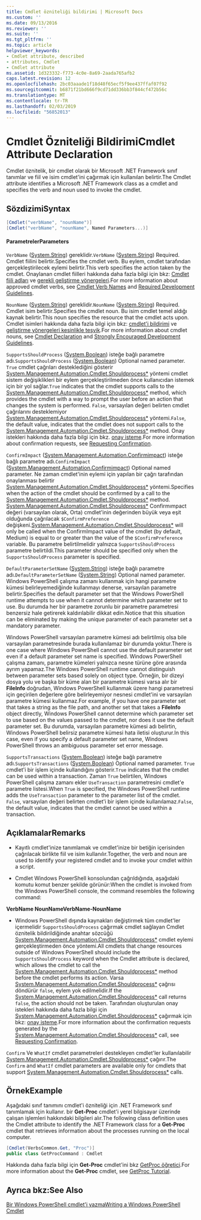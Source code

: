 ```yaml
---
title: Cmdlet özniteliği bildirimi | Microsoft Docs
ms.custom: ''
ms.date: 09/13/2016
ms.reviewer: ''
ms.suite: ''
ms.tgt_pltfrm: ''
ms.topic: article
helpviewer_keywords:
- Cmdlet attribute, described
- attributes, Cmdlet
- Cmdlet attribute
ms.assetid: 1d323332-f773-4c0e-8a69-2aada765afb2
caps.latest.revision: 12
ms.openlocfilehash: 2bc03aaade1f18d48f65ecf5f9ee437ffaf07f92
ms.sourcegitcommit: b6871f21bd666f9cd71dd336bb3f844cf472b56c
ms.translationtype: MT
ms.contentlocale: tr-TR
ms.lasthandoff: 02/03/2019
ms.locfileid: "56852013"
---
```

# <a name="cmdlet-attribute-declaration"></a><span data-ttu-id="39eac-102">Cmdlet Özniteliği Bildirimi</span><span class="sxs-lookup"><span data-stu-id="39eac-102">Cmdlet Attribute Declaration</span></span>

<span data-ttu-id="39eac-103">Cmdlet öznitelik, bir cmdlet olarak bir Microsoft .NET Framework sınıf tanımlar ve fiil ve isim cmdlet'ini çağırmak için kullanılan belirtir.</span><span class="sxs-lookup"><span data-stu-id="39eac-103">The Cmdlet attribute identifies a Microsoft .NET Framework class as a cmdlet and specifies the verb and noun used to invoke the cmdlet.</span></span>

## <a name="syntax"></a><span data-ttu-id="39eac-104">Sözdizimi</span><span class="sxs-lookup"><span data-stu-id="39eac-104">Syntax</span></span>

```csharp
[Cmdlet("verbName", "nounName")]
[Cmdlet("verbName", "nounName", Named Parameters...)]
```

#### <a name="parameters"></a><span data-ttu-id="39eac-105">Parametreler</span><span class="sxs-lookup"><span data-stu-id="39eac-105">Parameters</span></span>

<span data-ttu-id="39eac-106">`VerbName` ([System.String](/dotnet/api/System.String)) gereklidir.</span><span class="sxs-lookup"><span data-stu-id="39eac-106">`VerbName` ([System.String](/dotnet/api/System.String)) Required.</span></span> <span data-ttu-id="39eac-107">Cmdlet fiilini belirtir.</span><span class="sxs-lookup"><span data-stu-id="39eac-107">Specifies the cmdlet verb.</span></span> <span data-ttu-id="39eac-108">Bu eylem, cmdlet tarafından gerçekleştirilecek eylemi belirtir.</span><span class="sxs-lookup"><span data-stu-id="39eac-108">This verb specifies the action taken by the cmdlet.</span></span> <span data-ttu-id="39eac-109">Onaylanan cmdlet fiilleri hakkında daha fazla bilgi için bkz: [Cmdlet fiili adları](./approved-verbs-for-windows-powershell-commands.md) ve [gerekli geliştirme yönergeleri](./required-development-guidelines.md).</span><span class="sxs-lookup"><span data-stu-id="39eac-109">For more information about approved cmdlet verbs, see [Cmdlet Verb Names](./approved-verbs-for-windows-powershell-commands.md) and [Required Development Guidelines](./required-development-guidelines.md).</span></span>

<span data-ttu-id="39eac-110">`NounName` ([System.String](/dotnet/api/System.String)) gereklidir.</span><span class="sxs-lookup"><span data-stu-id="39eac-110">`NounName` ([System.String](/dotnet/api/System.String)) Required.</span></span> <span data-ttu-id="39eac-111">Cmdlet isim belirtir.</span><span class="sxs-lookup"><span data-stu-id="39eac-111">Specifies the cmdlet noun.</span></span> <span data-ttu-id="39eac-112">Bu isim cmdlet temel aldığı kaynak belirtir.</span><span class="sxs-lookup"><span data-stu-id="39eac-112">This noun specifies the resource that the cmdlet acts upon.</span></span> <span data-ttu-id="39eac-113">Cmdlet isimleri hakkında daha fazla bilgi için bkz: [cmdlet'i bildirimi](./cmdlet-class-declaration.md) ve [geliştirme yönergeleri kesinlikle teşvik](./strongly-encouraged-development-guidelines.md).</span><span class="sxs-lookup"><span data-stu-id="39eac-113">For more information about cmdlet nouns, see [Cmdlet Declaration](./cmdlet-class-declaration.md) and [Strongly Encouraged Development Guidelines](./strongly-encouraged-development-guidelines.md).</span></span>

<span data-ttu-id="39eac-114">`SupportsShouldProcess` ([System.Boolean](/dotnet/api/System.Boolean)) isteğe bağlı parametre adı.</span><span class="sxs-lookup"><span data-stu-id="39eac-114">`SupportsShouldProcess` ([System.Boolean](/dotnet/api/System.Boolean)) Optional named parameter.</span></span> <span data-ttu-id="39eac-115">`True` cmdlet çağrıları desteklediğini gösterir [System.Management.Automation.Cmdlet.Shouldprocess\*](/dotnet/api/System.Management.Automation.Cmdlet.ShouldProcess) yöntemi cmdlet sistem değişiklikleri bir eylem gerçekleştirilmeden önce kullanıcıdan istemek için bir yol sağlar.</span><span class="sxs-lookup"><span data-stu-id="39eac-115">`True` indicates that the cmdlet supports calls to the [System.Management.Automation.Cmdlet.Shouldprocess\*](/dotnet/api/System.Management.Automation.Cmdlet.ShouldProcess) method, which provides the cmdlet with a way to prompt the user before an action that changes the system is performed.</span></span> <span data-ttu-id="39eac-116">`False`, varsayılan değeri belirten cmdlet çağrılarını desteklemiyor [System.Management.Automation.Cmdlet.Shouldprocess\*](/dotnet/api/System.Management.Automation.Cmdlet.ShouldProcess) yöntemi.</span><span class="sxs-lookup"><span data-stu-id="39eac-116">`False`, the default value, indicates that the cmdlet does not support calls to the [System.Management.Automation.Cmdlet.Shouldprocess\*](/dotnet/api/System.Management.Automation.Cmdlet.ShouldProcess) method.</span></span> <span data-ttu-id="39eac-117">Onay istekleri hakkında daha fazla bilgi için bkz. [onay isteme](./requesting-confirmation-from-cmdlets.md).</span><span class="sxs-lookup"><span data-stu-id="39eac-117">For more information about confirmation requests, see [Requesting Confirmation](./requesting-confirmation-from-cmdlets.md).</span></span>

<span data-ttu-id="39eac-118">`ConfirmImpact` ([System.Management.Automation.Confirmimpact](/dotnet/api/System.Management.Automation.ConfirmImpact)) isteğe bağlı parametre adı.</span><span class="sxs-lookup"><span data-stu-id="39eac-118">`ConfirmImpact` ([System.Management.Automation.Confirmimpact](/dotnet/api/System.Management.Automation.ConfirmImpact)) Optional named parameter.</span></span> <span data-ttu-id="39eac-119">Ne zaman cmdlet'inin eylemi için yapılan bir çağrı tarafından onaylanması belirtir [System.Management.Automation.Cmdlet.Shouldprocess\*](/dotnet/api/System.Management.Automation.Cmdlet.ShouldProcess) yöntemi.</span><span class="sxs-lookup"><span data-stu-id="39eac-119">Specifies when the action of the cmdlet should be confirmed by a call to the [System.Management.Automation.Cmdlet.Shouldprocess\*](/dotnet/api/System.Management.Automation.Cmdlet.ShouldProcess) method.</span></span> <span data-ttu-id="39eac-120">[System.Management.Automation.Cmdlet.Shouldprocess\*](/dotnet/api/System.Management.Automation.Cmdlet.ShouldProcess) Confirmımpact değeri (varsayılan olarak, Orta) cmdlet'inin değerinden büyük veya eşit olduğunda çağrılacak `$ConfirmPreference` değişkeni.</span><span class="sxs-lookup"><span data-stu-id="39eac-120">[System.Management.Automation.Cmdlet.Shouldprocess\*](/dotnet/api/System.Management.Automation.Cmdlet.ShouldProcess) will only be called when the ConfirmImpact value of the cmdlet (by default, Medium) is equal to or greater than the value of the `$ConfirmPreference` variable.</span></span> <span data-ttu-id="39eac-121">Bu parametre belirtilmelidir yalnızca `SupportsShouldProcess` parametre belirtildi.</span><span class="sxs-lookup"><span data-stu-id="39eac-121">This parameter should be specified only when the `SupportsShouldProcess` parameter is specified.</span></span>

<span data-ttu-id="39eac-122">`DefaultParameterSetName` ([System.String](/dotnet/api/System.String)) isteğe bağlı parametre adı.</span><span class="sxs-lookup"><span data-stu-id="39eac-122">`DefaultParameterSetName` ([System.String](/dotnet/api/System.String)) Optional named parameter.</span></span> <span data-ttu-id="39eac-123">Windows PowerShell çalışma zamanı kullanmak için hangi parametre kümesi belirleyemediğinde kullanmayı denerse, varsayılan parametre belirtir.</span><span class="sxs-lookup"><span data-stu-id="39eac-123">Specifies the default parameter set that the Windows PowerShell runtime attempts to use when it cannot determine which parameter set to use.</span></span> <span data-ttu-id="39eac-124">Bu durumda her bir parametre zorunlu bir parametre parametresi benzersiz hale getirerek kaldırılabilir dikkat edin.</span><span class="sxs-lookup"><span data-stu-id="39eac-124">Notice that this situation can be eliminated by making the unique parameter of each parameter set a mandatory parameter.</span></span>

<span data-ttu-id="39eac-125">Windows PowerShell varsayılan parametre kümesi adı belirtilmiş olsa bile varsayılan parametresinde burada kullanılamaz bir durumda yoktur.</span><span class="sxs-lookup"><span data-stu-id="39eac-125">There is one case where Windows PowerShell cannot use the default parameter set even if a default parameter set name is specified.</span></span> <span data-ttu-id="39eac-126">Windows PowerShell çalışma zamanı, parametre kümeleri yalnızca nesne türüne göre arasında ayrım yapamaz.</span><span class="sxs-lookup"><span data-stu-id="39eac-126">The Windows PowerShell runtime cannot distinguish between parameter sets based solely on object type.</span></span> <span data-ttu-id="39eac-127">Örneğin, bir dizeyi dosya yolu ve başka bir küme alan bir parametre kümesi varsa alır bir **FileInfo** doğrudan, Windows PowerShell kullanmak üzere hangi parametresi için geçirilen değerlere göre belirleyemiyor nesnesi cmdlet'ini ve varsayılan parametre kümesi kullanmaz.</span><span class="sxs-lookup"><span data-stu-id="39eac-127">For example, if you have one parameter set that takes a string as the file path, and another set that takes a **FileInfo** object directly, Windows PowerShell cannot determine which parameter set to use based on the values passed to the cmdlet, nor does it use the default parameter set.</span></span> <span data-ttu-id="39eac-128">Bu durumda, varsayılan parametre kümesi adı belirtin, Windows PowerShell belirsiz parametre kümesi hata iletisi oluşturur.</span><span class="sxs-lookup"><span data-stu-id="39eac-128">In this case, even if you specify a default parameter set name, Windows PowerShell throws an ambiguous parameter set error message.</span></span>

<span data-ttu-id="39eac-129">`SupportsTransactions` ([System.Boolean](/dotnet/api/System.Boolean)) isteğe bağlı parametre adı.</span><span class="sxs-lookup"><span data-stu-id="39eac-129">`SupportsTransactions` ([System.Boolean](/dotnet/api/System.Boolean)) Optional named parameter.</span></span> <span data-ttu-id="39eac-130">`True` cmdlet'i bir işlem içinde kullandığını gösterir.</span><span class="sxs-lookup"><span data-stu-id="39eac-130">`True` indicates that the cmdlet can be used within a transaction.</span></span> <span data-ttu-id="39eac-131">Zaman `True` belirtilen, Windows PowerShell çalışma zamanı ekler `UseTransaction` parametresini cmdlet'e parametre listesi.</span><span class="sxs-lookup"><span data-stu-id="39eac-131">When `True` is specified, the Windows PowerShell runtime adds the `UseTransaction` parameter to the parameter list of the cmdlet.</span></span> <span data-ttu-id="39eac-132">`False`, varsayılan değeri belirten cmdlet'i bir işlem içinde kullanılamaz.</span><span class="sxs-lookup"><span data-stu-id="39eac-132">`False`, the default value, indicates that the cmdlet cannot be used within a transaction.</span></span>

## <a name="remarks"></a><span data-ttu-id="39eac-133">Açıklamalar</span><span class="sxs-lookup"><span data-stu-id="39eac-133">Remarks</span></span>

- <span data-ttu-id="39eac-134">Kayıtlı cmdlet'inize tanımlamak ve cmdlet'inize bir betiğin içerisinden çağrılacak birlikte fiil ve isim kullanılır.</span><span class="sxs-lookup"><span data-stu-id="39eac-134">Together, the verb and noun are used to identify your registered cmdlet and to invoke your cmdlet within a script.</span></span>

- <span data-ttu-id="39eac-135">Cmdlet Windows PowerShell konsolundan çağrıldığında, aşağıdaki komutu komut benzer şekilde görünür:</span><span class="sxs-lookup"><span data-stu-id="39eac-135">When the cmdlet is invoked from the Windows PowerShell console, the command resembles the following command:</span></span>

<span data-ttu-id="39eac-136">**VerbName NounName**</span><span class="sxs-lookup"><span data-stu-id="39eac-136">**VerbName-NounName**</span></span>

- <span data-ttu-id="39eac-137">Windows PowerShell dışında kaynakları değiştirmek tüm cmdlet'ler içermelidir `SupportsShouldProcess` çağırmak cmdlet sağlayan Cmdlet öznitelik bildirildiğinde anahtar sözcüğü [System.Management.Automation.Cmdlet.Shouldprocess\*](/dotnet/api/System.Management.Automation.Cmdlet.ShouldProcess) cmdlet eylemi gerçekleştirmeden önce yöntemi.</span><span class="sxs-lookup"><span data-stu-id="39eac-137">All cmdlets that change resources outside of Windows PowerShell should include the `SupportsShouldProcess` keyword when the Cmdlet attribute is declared, which allows the cmdlet to call the [System.Management.Automation.Cmdlet.Shouldprocess\*](/dotnet/api/System.Management.Automation.Cmdlet.ShouldProcess) method before the cmdlet performs its action.</span></span> <span data-ttu-id="39eac-138">Varsa [System.Management.Automation.Cmdlet.Shouldprocess\*](/dotnet/api/System.Management.Automation.Cmdlet.ShouldProcess) çağrısı döndürür `false`, eylem yok edilmelidir.</span><span class="sxs-lookup"><span data-stu-id="39eac-138">If the [System.Management.Automation.Cmdlet.Shouldprocess\*](/dotnet/api/System.Management.Automation.Cmdlet.ShouldProcess) call returns `false`, the action should not be taken.</span></span> <span data-ttu-id="39eac-139">Tarafından oluşturulan onay istekleri hakkında daha fazla bilgi için [System.Management.Automation.Cmdlet.Shouldprocess\*](/dotnet/api/System.Management.Automation.Cmdlet.ShouldProcess) çağırmak için bkz: [onay isteme](./requesting-confirmation-from-cmdlets.md).</span><span class="sxs-lookup"><span data-stu-id="39eac-139">For more information about the confirmation requests generated by the [System.Management.Automation.Cmdlet.Shouldprocess\*](/dotnet/api/System.Management.Automation.Cmdlet.ShouldProcess) call, see [Requesting Confirmation](./requesting-confirmation-from-cmdlets.md).</span></span>

<span data-ttu-id="39eac-140">`Confirm` Ve `WhatIf` cmdlet parametreleri destekleyen cmdlet'ler kullanılabilir [System.Management.Automation.Cmdlet.Shouldprocess\*](/dotnet/api/System.Management.Automation.Cmdlet.ShouldProcess) çağırır.</span><span class="sxs-lookup"><span data-stu-id="39eac-140">The `Confirm` and `WhatIf` cmdlet parameters are available only for cmdlets that support [System.Management.Automation.Cmdlet.Shouldprocess\*](/dotnet/api/System.Management.Automation.Cmdlet.ShouldProcess) calls.</span></span>

## <a name="example"></a><span data-ttu-id="39eac-141">Örnek</span><span class="sxs-lookup"><span data-stu-id="39eac-141">Example</span></span>

<span data-ttu-id="39eac-142">Aşağıdaki sınıf tanımını cmdlet'i özniteliği için .NET Framework sınıf tanımlamak için kullanır. bir **Get-Proc** cmdlet'i yerel bilgisayar üzerinde çalışan işlemleri hakkındaki bilgileri alır.</span><span class="sxs-lookup"><span data-stu-id="39eac-142">The following class definition uses the Cmdlet attribute to identify the .NET Framework class for a **Get-Proc** cmdlet that retrieves information about the processes running on the local computer.</span></span>

```csharp
[Cmdlet(VerbsCommon.Get, "Proc")]
public class GetProcCommand : Cmdlet
```

<span data-ttu-id="39eac-143">Hakkında daha fazla bilgi için **Get-Proc** cmdlet'ini bkz [GetProc öğretici](./getproc-tutorial.md).</span><span class="sxs-lookup"><span data-stu-id="39eac-143">For more information about the **Get-Proc** cmdlet, see [GetProc Tutorial](./getproc-tutorial.md).</span></span>

## <a name="see-also"></a><span data-ttu-id="39eac-144">Ayrıca bkz:</span><span class="sxs-lookup"><span data-stu-id="39eac-144">See Also</span></span>

[<span data-ttu-id="39eac-145">Bir Windows PowerShell cmdlet'i yazma</span><span class="sxs-lookup"><span data-stu-id="39eac-145">Writing a Windows PowerShell Cmdlet</span></span>](./writing-a-windows-powershell-cmdlet.md)
